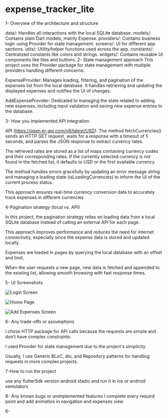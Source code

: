 # expense_tracker_lite

1- Overview of the architecture and structure

data/: Handles all interactions with the local SQLite database.
models/: Contains plain Dart models, mainly Expense.
providers/: Contains business logic using Provider for state management.
screens/: UI for different app sections.
utils/: Utility/helper functions used across the app.
constants/: Centralized constants like colors and strings.
widgets/: Contains reusable UI components like tiles and buttons.
2- State management approach This project uses the Provider package for state management with multiple providers handling different concerns:

ExpenseProvider: Manages loading, filtering, and pagination of the expenses list from the local database. It handles retrieving and updating the displayed expenses and notifies the UI of changes.

AddExpenseProvider: Dedicated to managing the state related to adding new expenses, including input validation and saving new expense entries to the database.

3- How you implemented API integration

API (https://open.er-api.com/v6/latest/USD). The method fetchCurrencies() sends an HTTP GET request, waits for a response with a timeout of 5 seconds, and parses the JSON response to extract currency rates.

The retrieved rates are stored as a list of maps containing currency codes and their corresponding rates. If the currently selected currency is not found in the fetched list, it defaults to USD or the first available currency.

The method handles errors gracefully by updating an error message string and managing a loading state (isLoadingCurrencies) to inform the UI of the current process status.

This approach ensures real-time currency conversion data to accurately track expenses in different currencies

4-Pagination strategy (local vs. API)

In this project, the pagination strategy relies on loading data from a local SQLite database instead of calling an external API for each page.

This approach improves performance and reduces the need for internet connectivity, especially since the expense data is stored and updated locally.

Expenses are loaded in pages by querying the local database with an offset and limit.

When the user requests a new page, new data is fetched and appended to the existing list, allowing smooth browsing with fast response times.

5- UI Screenshots


![Login Screen](assets/login.png)

![Home Page](assets/home_page.png)

![Add Expenses Screen](assets/add_expenses.png)

6- Any trade-offs or assumptions

I chose HTTP package for API calls because the requests are simple and don’t have complex constraints.

I used Provider for state management due to the project's simplicity.

Usually, I use Generic BLoC, dio, and Repository patterns for handling requests in more complex projects.

7-How to run the project

use any flutterSdk version android stadio and run it in ios or android semulators

8- Any known bugs or unimplemented features I complete every requird point and add animatios in navigation and expenses view

6-